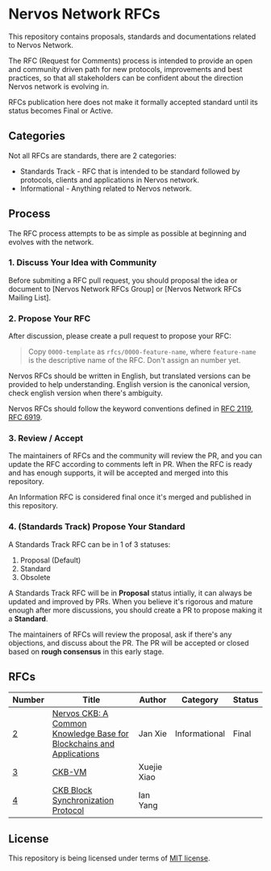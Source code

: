 # Nervos Network RFCs

This repository contains proposals, standards and documentations related to Nervos Network.

The RFC (Request for Comments) process is intended to provide an open and community driven path for new protocols, improvements and best practices, so that all stakeholders can be confident about the direction Nervos network is evolving in.

RFCs publication here does not make it formally accepted standard until its status becomes Final or Active.

## Categories

Not all RFCs are standards, there are 2 categories:

* Standards Track - RFC that is intended to be standard followed by protocols, clients and applications in Nervos network.
* Informational - Anything related to Nervos network.

## Process

The RFC process attempts to be as simple as possible at beginning and evolves with the network.

### 1. Discuss Your Idea with Community

Before submiting a RFC pull request, you should proposal the idea or document to [Nervos Network RFCs Group] or [Nervos Network RFCs Mailing List].

### 2. Propose Your RFC

After discussion, please create a pull request to propose your RFC:

> Copy `0000-template` as `rfcs/0000-feature-name`, where `feature-name` is the descriptive name of the RFC. Don't assign an number yet.

Nervos RFCs should be written in English, but translated versions can be provided to help understanding. English version is the canonical version, check english version when there's ambiguity.

Nervos RFCs should follow the keyword conventions defined in [RFC 2119](https://tools.ietf.org/html/rfc2119), [RFC 6919](https://tools.ietf.org/html/rfc6919).

### 3. Review / Accept

The maintainers of RFCs and the community will review the PR, and you can update the RFC according to comments left in PR. When the RFC is ready and has enough supports, it will be accepted and merged into this repository.

An Information RFC is considered final once it's merged and published in this repository.

### 4. (Standards Track) Propose Your Standard

A Standards Track RFC can be in 1 of 3 statuses:

1. Proposal (Default)
2. Standard
3. Obsolete

A Standards Track RFC will be in **Proposal** status intially, it can always be updated and improved by PRs. When you believe it's rigorous and mature enough after more discussions, you should create a PR to propose making it a **Standard**.

The maintainers of RFCs will review the proposal, ask if there's any objections, and discuss about the PR. The PR will be accepted or closed based on **rough consensus** in this early stage.

## RFCs

| Number | Title | Author | Category | Status |
|--------|-------|--------|----------|--------|
| [2](https://github.com/nervosnetwork/rfcs/tree/master/rfcs/0002-ckb) | [Nervos CKB: A Common Knowledge Base for Blockchains and Applications](https://github.com/nervosnetwork/rfcs/blob/master/rfcs/0002-ckb/0002-ckb.md) | Jan Xie | Informational | Final |
| [3](https://github.com/nervosnetwork/rfcs/tree/master/rfcs/0003-ckb-vm) | [CKB-VM](https://github.com/nervosnetwork/rfcs/blob/master/rfcs/0003-ckb-vm/0003-ckb-vm.md) | Xuejie Xiao | | |
| [4](https://github.com/nervosnetwork/rfcs/tree/master/rfcs/0004-ckb-block-sync) | [CKB Block Synchronization Protocol](https://github.com/nervosnetwork/rfcs/blob/master/rfcs/0004-ckb-block-sync/0004-ckb-block-sync.md) | Ian Yang | | |

## License

This repository is being licensed under terms of [MIT license](LICENSE).
